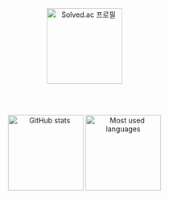 <div align="center">

  <!-- 백준 Solved.ac 배지 (좌측 배치, 단독 한 줄) -->
  <a href="https://solved.ac/jetkid">
    <img src="http://mazassumnida.wtf/api/v2/generate_badge?boj=jetkid" alt="Solved.ac 프로필" height="150px"/>
  </a>

  <br><br>

  <!-- GitHub 통계 & 사용 언어 (한 줄 정렬) -->
  <div>
    <img src="https://github-readme-stats.vercel.app/api?username=swjoon&show_icons=true&theme=radical" alt="GitHub stats" height="150px" />
    <img src="https://github-readme-stats.vercel.app/api/top-langs/?username=swjoon&layout=compact&langs_count=6" alt="Most used languages" height="150px" />
  </div>

</div>








<!--
**swjoon/swjoon** is a ✨ _special_ ✨ repository because its `README.md` (this file) appears on your GitHub profile.

Here are some ideas to get you started:

- 🔭 I’m currently working on ...
- 🌱 I’m currently learning ...
- 👯 I’m looking to collaborate on ...
- 🤔 I’m looking for help with ...
- 💬 Ask me about ...
- 📫 How to reach me: ...
- 😄 Pronouns: ...
- ⚡ Fun fact: ...
-->
